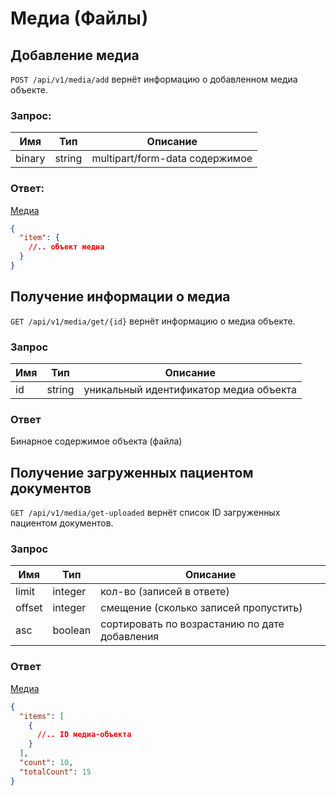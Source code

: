 # Медиа (Файлы)

## Добавление медиа

`POST /api/v1/media/add` вернёт информацию о добавленном медиа объекте.

### Запрос:

Имя | Тип | Описание
--- | --- | ---
binary | string | multipart/form-data содержимое

### Ответ:

[Медиа](https://github.com/doktornarabote/telemedicine-partner-api/blob/master/docs/contracts.md#media)

```json
{
  "item": {
    //.. объект медиа
  }
}
```

## Получение информации о медиа

`GET /api/v1/media/get/{id}` вернёт информацию о медиа объекте.

### Запрос

Имя | Тип | Описание
--- | --- | ---
id | string | уникальный идентификатор медиа объекта

### Ответ

Бинарное содержимое объекта (файла)

## Получение загруженных пациентом документов

`GET /api/v1/media/get-uploaded` вернёт список ID загруженных пациентом документов.

### Запрос

Имя | Тип | Описание
--- | --- | ---
limit | integer | кол-во (записей в ответе)
offset | integer | смещение (сколько записей пропустить)
asc | boolean | сортировать по возрастанию по дате добавления

### Ответ

[Медиа](https://github.com/doktornarabote/telemedicine-partner-api/blob/master/docs/contracts.md#media)

```json
{
  "items": [
    {
      //.. ID медиа-объекта
    }
  ],
  "count": 10,
  "totalCount": 15
}
```
